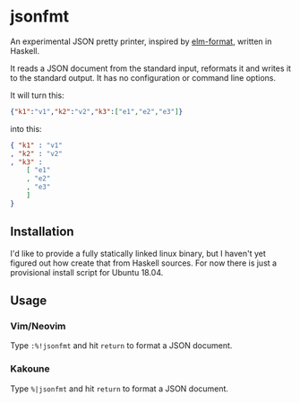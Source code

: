 # jsonfmt

An experimental JSON pretty printer, inspired by
[elm-format](https://github.com/avh4/elm-format), written
in Haskell.

It reads a JSON document from the standard input, reformats
it and writes it to the standard output.  It has no
configuration or command line options.

It will turn this:

```json
{"k1":"v1","k2":"v2","k3":["e1","e2","e3"]}
```
    
into this:

```json
{ "k1" : "v1"
, "k2" : "v2"
, "k3" :
    [ "e1"
    , "e2"
    , "e3"
    ]
}
```


## Installation

I'd like to provide a fully statically linked linux binary,
but I haven't yet figured out how create that from Haskell
sources.  For now there is just a provisional install
script for Ubuntu 18.04.


## Usage

### Vim/Neovim

Type `:%!jsonfmt` and hit `return` to format a JSON
document.


### Kakoune

Type `%|jsonfmt` and hit `return` to format a JSON
document.
